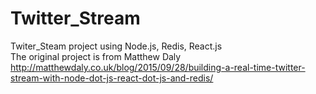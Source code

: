 # Twitter_Stream
Twiter_Steam project using Node.js, Redis, React.js  
The original project is from Matthew Daly  
http://matthewdaly.co.uk/blog/2015/09/28/building-a-real-time-twitter-stream-with-node-dot-js-react-dot-js-and-redis/
